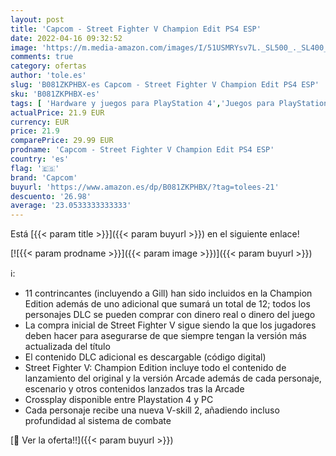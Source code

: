 ```yaml
---
layout: post
title: 'Capcom - Street Fighter V Champion Edit PS4 ESP'
date: 2022-04-16 09:32:52
image: 'https://m.media-amazon.com/images/I/51USMRYsv7L._SL500_._SL400_.jpg'
comments: true
category: ofertas
author: 'tole.es'
slug: 'B081ZKPHBX-es Capcom - Street Fighter V Champion Edit PS4 ESP'
sku: 'B081ZKPHBX-es'
tags: [ 'Hardware y juegos para PlayStation 4','Juegos para PlayStation 4','Videojuegos','capcom','ps4','🇪🇸', ]
actualPrice: 21.9 EUR
currency: EUR
price: 21.9
comparePrice: 29.99 EUR
prodname: 'Capcom - Street Fighter V Champion Edit PS4 ESP'
country: 'es'
flag: '🇪🇸'
brand: 'Capcom'
buyurl: 'https://www.amazon.es/dp/B081ZKPHBX/?tag=tolees-21'
descuento: '26.98'
average: '23.0533333333333'
---
```


Está [{{< param title >}}]({{< param buyurl >}}) en el siguiente enlace!

[![{{< param prodname >}}]({{< param image >}})]({{< param buyurl >}})

ℹ️:

- 11 contrincantes (incluyendo a Gill) han sido incluidos en la Champion Edition además de uno adicional que sumará un total de 12; todos los personajes DLC se pueden comprar con dinero real o dinero del juego
- La compra inicial de Street Fighter V sigue siendo la que los jugadores deben hacer para asegurarse de que siempre tengan la versión más actualizada del título
- El contenido DLC adicional es descargable (código digital)
- Street Fighter V: Champion Edition incluye todo el contenido de lanzamiento del original y la versión Arcade además de cada personaje, escenario y otros contenidos lanzados tras la Arcade
- Crossplay disponible entre Playstation 4 y PC
- Cada personaje recibe una nueva V-skill 2, añadiendo incluso profundidad al sistema de combate

[🛒 Ver la oferta!!]({{< param buyurl >}})
